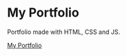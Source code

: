 # My Portfolio

Portfolio made with HTML, CSS and JS.

[My Portfolio](https://favianl.github.io/fcc-portfolio/)
